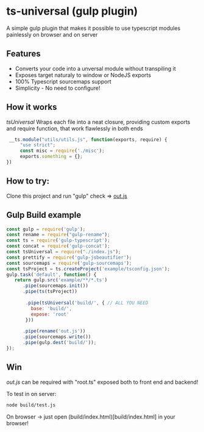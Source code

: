 # ts-universal (gulp plugin)

A simple gulp plugin that makes it possible to use typescript modules painlessly on browser and on server

## Features

* Converts your code into a unversal module without transpiling it
* Exposes target naturaly to window or NodeJS exports
* 100% Typescript sourcemaps support
* Simplicity - No need to configure!


## How it works

*tsUniversal* Wraps each file into a neat closure, providing custom exports and require function, that work flawlessly in both ends
```js
 __ts.module("utils/utils.js", function(exports, require) {
     "use strict";
     const misc = require('./misc');
     exports.something = {};
})
```

## How to try:
Clone this project and run "gulp" check => [out.js](build/out.js#L63)

## Gulp Build example

```js
const gulp = require('gulp');
const rename = require("gulp-rename");
const ts = require('gulp-typescript');
const concat = require('gulp-concat');
const tsUniversal = require("./index.js");
const prettify = require('gulp-jsbeautifier');
const sourcemaps = require('gulp-sourcemaps');
const tsProject = ts.createProject('example/tsconfig.json');
gulp.task('default', function() {
   return gulp.src('example/**/*.ts')
      .pipe(sourcemaps.init())
      .pipe(ts(tsProject))
       
       .pipe(tsUniversal('build/', { // ALL YOU NEED
         base: 'build/',
         expose: 'root'
       }))
      
      .pipe(rename('out.js'))
      .pipe(sourcemaps.write())
      .pipe(gulp.dest('build/'));
});

```

## Win

*out.js* can be required with "root.ts" exposed both to front end and backend!

To test in on server:

```bash
node build/test.js
```

On browser -> just open (build/index.html)[build/index.html] in your browser!
